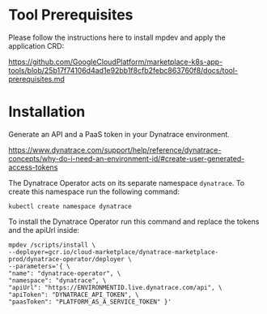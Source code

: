 # Tool Prerequisites

Please follow the instructions here to install mpdev and apply the application CRD:

https://github.com/GoogleCloudPlatform/marketplace-k8s-app-tools/blob/25b17f74106d4ad1e92bb1f8cfb2febc863760f8/docs/tool-prerequisites.md

# Installation

Generate an API and a PaaS token in your Dynatrace environment.

https://www.dynatrace.com/support/help/reference/dynatrace-concepts/why-do-i-need-an-environment-id/#create-user-generated-access-tokens

The Dynatrace Operator acts on its separate namespace `dynatrace`.
To create this namespace run the following command:

```
kubectl create namespace dynatrace
```

To install the Dynatrace Operator run this command and replace the tokens and the apiUrl inside:

```
mpdev /scripts/install \
--deployer=gcr.io/cloud-marketplace/dynatrace-marketplace-prod/dynatrace-operator/deployer \
--parameters='{ \
"name": "dynatrace-operator", \
"namespace": "dynatrace", \
"apiUrl": "https://ENVIRONMENTID.live.dynatrace.com/api", \
"apiToken": "DYNATRACE_API_TOKEN", \
"paasToken": "PLATFORM_AS_A_SERVICE_TOKEN" }'
```
